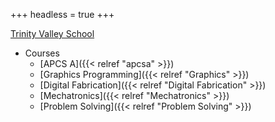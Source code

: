 +++
headless = true
+++

[Trinity Valley School](http://tvs.org)

- Courses
  - [APCS A]({{< relref "apcsa" >}})
  - [Graphics Programming]({{< relref "Graphics" >}})
  - [Digital Fabrication]({{< relref "Digital Fabrication" >}}) 
  - [Mechatronics]({{< relref "Mechatronics" >}}) 
  - [Problem Solving]({{< relref "Problem Solving" >}})
 <!--  -->
  

  <!-- 
  - [Digtal Fabrication]({{< relref "Digital Fabrication" >}}) 
- [Dr. T's Blog]({{< relref "/posts" >}}) -->
